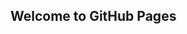 ## Welcome to GitHub Pages
<!DOCTYPE html>
<html lang="en">

<head>
    <meta charset="UTF-8">
    <meta http-equiv="X-UA-Compatible" content="IE=edge">
    <meta name="viewport" content="width=device-width, initial-scale=1.0">
    <title>Document</title>
    <script src="https://cdn.staticfile.org/jquery/1.10.2/jquery.min.js"></script>
</head>
<style>

</style>

<body>
    <div id="show" style="font-size: 20px;text-align: center;margin-top: 50px;">
        <div class="showW"></div>
        <div class="showZ"></div>
        <div class="showS"></div>
        <div class="showX"></div>
        <div class="showJ"></div>
        <div class="showH"></div>
    </div>
</body>
<script>
    TimeDown(".showW", "2022-1-30 17:45:00",'距离HHJ Spring Festival holiday');
    TimeDown(".showZ", "2022-1-30 17:30:00",'距离ZHJ Spring Festival holiday');
     TimeDown(".showS", "2022-10-07 00:00:00",'HHJ-birthday');
    TimeDown(".showX", "2022-08-08 00:00:00",'ZHJ-birthday');
    function TimeDown(id, endDateStr,name) {
        var endDate = new Date(endDateStr);
        var nowDate = new Date();
        var totalSeconds = parseInt((endDate - nowDate) / 1000);
        var days = Math.floor(totalSeconds / (60 * 60 * 24));
        var modulo = totalSeconds % (60 * 60 * 24);
        var hours = Math.floor(modulo / (60 * 60));
        modulo = modulo % (60 * 60);
        var minutes = Math.floor(modulo / 60);
        var seconds = modulo % 60;
        document.querySelector(id).innerHTML = name +":" + days + "天" + hours + "小时" + minutes + "分钟" + seconds + "秒<br><br>";
        setTimeout(function () {
            TimeDown(id, endDateStr,name);
        }, 1000)
    }
    TimeDown()
    setInterval(TimeDown, 1000);
</script>

</html>
